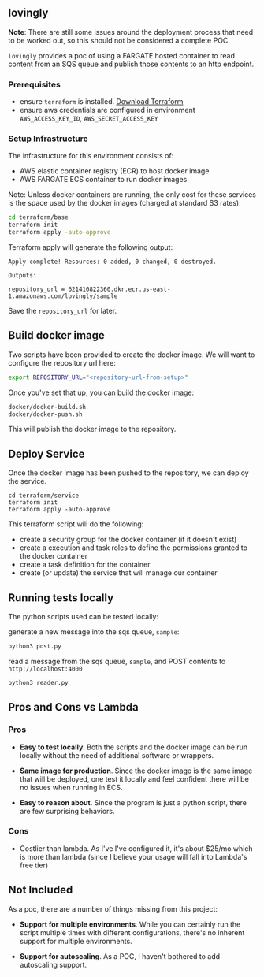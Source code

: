 lovingly
--------

**Note**: There are still some issues around the deployment process that need to be worked out, 
so this should not be considered a complete POC. 

`lovingly` provides a poc of using a FARGATE hosted container to read content 
from an SQS queue and publish those contents to an http endpoint.

### Prerequisites

* ensure `terraform` is installed. [Download Terraform](https://www.terraform.io/downloads.html)
* ensure aws credentials are configured in environment `AWS_ACCESS_KEY_ID`, `AWS_SECRET_ACCESS_KEY`

### Setup Infrastructure

The infrastructure for this environment consists of:

* AWS elastic container registry (ECR) to host docker image
* AWS FARGATE ECS container to run docker images

Note: Unless docker containers are running, the only cost for these services
is the space used by the docker images (charged at standard S3 rates).

```bash
cd terraform/base
terraform init
terraform apply -auto-approve
```

Terraform apply will generate the following output:

```
Apply complete! Resources: 0 added, 0 changed, 0 destroyed.

Outputs:

repository_url = 621410822360.dkr.ecr.us-east-1.amazonaws.com/lovingly/sample
```

Save the `repository_url` for later.

## Build docker image

Two scripts have been provided to create the docker image.  We will want to configure
the repository url here:

```bash
export REPOSITORY_URL="<repository-url-from-setup>"
```

Once you've set that up, you can build the docker image:

```bash
docker/docker-build.sh
docker/docker-push.sh
```

This will publish the docker image to the repository.

## Deploy Service

Once the docker image has been pushed to the repository, we can deploy the service.

```
cd terraform/service
terraform init
terraform apply -auto-approve
```

This terraform script will do the following:

* create a security group for the docker container (if it doesn't exist)
* create a execution and task roles to define the permissions granted to the docker container
* create a task definition for the container
* create (or update) the service that will manage our container


## Running tests locally

The python scripts used can be tested locally:

generate a new message into the sqs queue, `sample`:

```bash
python3 post.py
```

read a message from the sqs queue, `sample`, and POST contents to `http://localhost:4000`

```bash
python3 reader.py
```

## Pros and Cons vs Lambda

### Pros

* **Easy to test locally**.  Both the scripts and the docker image can be run locally without
the need of additional software or wrappers.

* **Same image for production**.  Since the docker image is the same image that will be deployed,
one test it locally and feel confident there will be no issues when running in ECS.

* **Easy to reason about**.  Since the program is just a python script, there are few surprising
behaviors. 

### Cons

* Costlier than lambda.  As I've I've configured it, it's about $25/mo which is more than 
lambda (since I believe your usage will fall into Lambda's free tier)

## Not Included

As a poc, there are a number of things missing from this project:

* **Support for multiple environments**.  While you can certainly run the script multiple times
with different configurations, there's no inherent support for multiple environments.

* **Support for autoscaling**.  As a POC, I haven't bothered to add autoscaling support.
